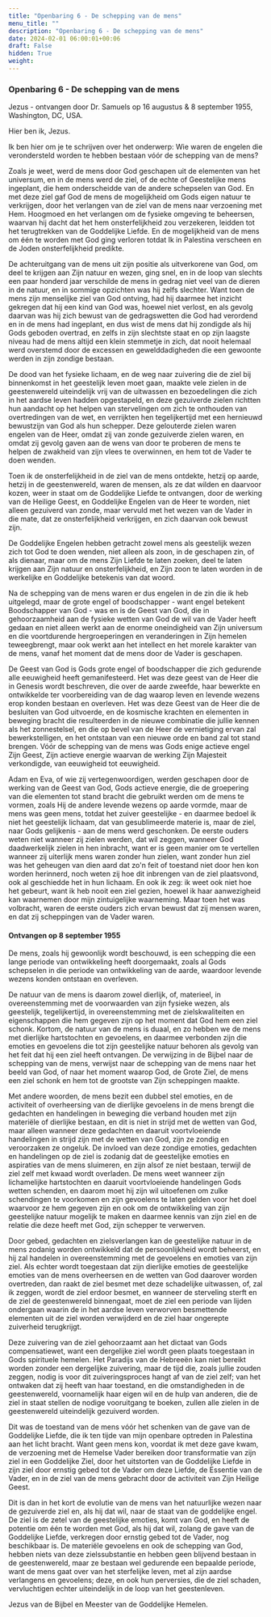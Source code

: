 ```yaml
---
title: "Openbaring 6 - De schepping van de mens"
menu_title: ""
description: "Openbaring 6 - De schepping van de mens"
date: 2024-02-01 06:00:01+00:06
draft: False
hidden: True
weight:
---
```

### Openbaring 6 - De schepping van de mens

Jezus - ontvangen door Dr. Samuels op 16 augustus & 8 september 1955, Washington, DC, USA.

Hier ben ik, Jezus.

Ik ben hier om je te schrijven over het onderwerp: Wie waren de engelen die verondersteld worden te hebben bestaan vóór de schepping van de mens?

Zoals je weet, werd de mens door God geschapen uit de elementen van het universum, en in de mens werd de ziel, of de echte of Geestelijke mens ingeplant, die hem onderscheidde van de andere schepselen van God. En met deze ziel gaf God de mens de mogelijkheid om Gods eigen natuur te verkrijgen, door het verlangen van de ziel van de mens naar verzoening met Hem. Hoogmoed en het verlangen om de fysieke omgeving te beheersen, waarvan hij dacht dat het hem onsterfelijkheid zou verzekeren, leidden tot het terugtrekken van de Goddelijke Liefde. En de mogelijkheid van de mens om één te worden met God ging verloren totdat Ik in Palestina verscheen en de Joden onsterfelijkheid predikte.

De achteruitgang van de mens uit zijn positie als uitverkorene van God, om deel te krijgen aan Zijn natuur en wezen, ging snel, en in de loop van slechts een paar honderd jaar verschilde de mens in gedrag niet veel van de dieren in de natuur, en in sommige opzichten was hij zelfs slechter. Want toen de mens zijn menselijke ziel van God ontving, had hij daarmee het inzicht gekregen dat hij een kind van God was, hoewel niet verlost, en als gevolg daarvan was hij zich bewust van de gedragswetten die God had verordend en in de mens had ingeplant, en dus wist de mens dat hij zondigde als hij Gods geboden overtrad, en zelfs in zijn slechtste staat en op zijn laagste niveau had de mens altijd een klein stemmetje in zich, dat nooit helemaal werd overstemd door de excessen en gewelddadigheden die een gewoonte werden in zijn zondige bestaan.

De dood van het fysieke lichaam, en de weg naar zuivering die de ziel bij binnenkomst in het geestelijk leven moet gaan, maakte vele zielen in de geestenwereld uiteindelijk vrij van de uitwassen en bezoedelingen die zich in het aardse leven hadden opgestapeld, en deze gezuiverde zielen richtten hun aandacht op het helpen van stervelingen om zich te onthouden van overtredingen van de wet, en verrijkten hen tegelijkertijd met een hernieuwd bewustzijn van God als hun schepper. Deze gelouterde zielen waren engelen van de Heer, omdat zij van zonde gezuiverde zielen waren, en omdat zij gevolg gaven aan de wens van door te proberen de mens te helpen de zwakheid van zijn vlees te overwinnen, en hem tot de Vader te doen wenden.

Toen ik de onsterfelijkheid in de ziel van de mens ontdekte, hetzij op aarde, hetzij in de geestenwereld, waren de mensen, als ze dat wilden en daarvoor kozen, weer in staat om de Goddelijke Liefde te ontvangen, door de werking van de Heilige Geest, en Goddelijke Engelen van de Heer te worden, niet alleen gezuiverd van zonde, maar vervuld met het wezen van de Vader in die mate, dat ze onsterfelijkheid verkrijgen, en zich daarvan ook bewust zijn.

De Goddelijke Engelen hebben getracht zowel mens als geestelijk wezen zich tot God te doen wenden, niet alleen als zoon, in de geschapen zin, of als dienaar, maar om de mens Zijn Liefde te laten zoeken, deel te laten krijgen aan Zijn natuur en onsterfelijkheid, en Zijn zoon te laten worden in de werkelijke en Goddelijke betekenis van dat woord.

Na de schepping van de mens waren er dus engelen in de zin die ik heb uitgelegd, maar de grote engel of boodschapper - want engel betekent Boodschapper van God - was en is de Geest van God, die in gehoorzaamheid aan de fysieke wetten van God de wil van de Vader heeft gedaan en niet alleen werkt aan de enorme oneindigheid van Zijn universum en die voortdurende hergroeperingen en veranderingen in Zijn hemelen teweegbrengt, maar ook werkt aan het intellect en het morele karakter van de mens, vanaf het moment dat de mens door de Vader is geschapen.

De Geest van God is Gods grote engel of boodschapper die zich gedurende alle eeuwigheid heeft gemanifesteerd. Het was deze geest van de Heer die in Genesis wordt beschreven, die over de aarde zweefde, haar bewerkte en ontwikkelde ter voorbereiding van de dag waarop leven en levende wezens erop konden bestaan en overleven. Het was deze Geest van de Heer die de besluiten van God uitvoerde, en de kosmische krachten en elementen in beweging bracht die resulteerden in de nieuwe combinatie die jullie kennen als het zonnestelsel, en die op bevel van de Heer de vernietiging ervan zal bewerkstelligen, en het ontstaan van een nieuwe orde en band zal tot stand brengen. Vóór de schepping van de mens was Gods enige actieve engel Zijn Geest, Zijn actieve energie waarvan de werking Zijn Majesteit verkondigde, van eeuwigheid tot eeuwigheid.

Adam en Eva, of wie zij vertegenwoordigen, werden geschapen door de werking van de Geest van God, Gods actieve energie, die de groepering van die elementen tot stand bracht die gebruikt werden om de mens te vormen, zoals Hij de andere levende wezens op aarde vormde, maar de mens was geen mens, totdat het zuiver geestelijke - en daarmee bedoel ik niet het geestelijk lichaam, dat van gesublimeerde materie is, maar de ziel, naar Gods gelijkenis - aan de mens werd geschonken. De eerste ouders weten niet wanneer zij zielen werden, dat wil zeggen, wanneer God daadwerkelijk zielen in hen inbracht, want er is geen manier om te vertellen wanneer zij uiterlijk mens waren zonder hun zielen, want zonder hun ziel was het geheugen van dien aard dat zo'n feit of toestand niet door hen kon worden herinnerd, noch weten zij hoe dit inbrengen van de ziel plaatsvond, ook al geschiedde het in hun lichaam. En ook ik zeg: ik weet ook niet hoe het gebeurt, want ik heb nooit een ziel gezien, hoewel ik haar aanwezigheid kan waarnemen door mijn zintuigelijke waarneming. Maar toen het was volbracht, waren de eerste ouders zich ervan bewust dat zij mensen waren, en dat zij scheppingen van de Vader waren.

#### Ontvangen op 8 september 1955

De mens, zoals hij gewoonlijk wordt beschouwd, is een schepping die een lange periode van ontwikkeling heeft doorgemaakt, zoals al Gods schepselen in die periode van ontwikkeling van de aarde, waardoor levende wezens konden ontstaan en overleven.

De natuur van de mens is daarom zowel dierlijk, of, materieel, in overeenstemming met de voorwaarden van zijn fysieke wezen, als geestelijk, tegelijkertijd, in overeenstemming met de zielskwaliteiten en eigenschappen die hem gegeven zijn op het moment dat God hem een ziel schonk. Kortom, de natuur van de mens is duaal, en zo hebben we de mens met dierlijke hartstochten en gevoelens, en daarmee verbonden zijn die emoties en gevoelens die tot zijn geestelijke natuur behoren als gevolg van het feit dat hij een ziel heeft ontvangen. De verwijzing in de Bijbel naar de schepping van de mens, verwijst naar de schepping van de mens naar het beeld van God, of naar het moment waarop God, de Grote Ziel, de mens een ziel schonk en hem tot de grootste van Zijn scheppingen maakte.

Met andere woorden, de mens bezit een dubbel stel emoties, en de activiteit of overheersing van de dierlijke gevoelens in de mens brengt die gedachten en handelingen in beweging die verband houden met zijn materiële of dierlijke bestaan, en dit is niet in strijd met de wetten van God, maar alleen wanneer deze gedachten en daaruit voortvloeiende handelingen in strijd zijn met de wetten van God, zijn ze zondig en veroorzaken ze ongeluk. De invloed van deze zondige emoties, gedachten en handelingen op de ziel is zodanig dat de geestelijke emoties en aspiraties van de mens sluimeren, en zijn alsof ze niet bestaan, terwijl de ziel zelf met kwaad wordt overladen. De mens weet wanneer zijn lichamelijke hartstochten en daaruit voortvloeiende handelingen Gods wetten schenden, en daarom moet hij zijn wil uitoefenen om zulke schendingen te voorkomen en zijn gevoelens te laten gelden voor het doel waarvoor ze hem gegeven zijn en ook om de ontwikkeling van zijn geestelijke natuur mogelijk te maken en daarmee kennis van zijn ziel en de relatie die deze heeft met God, zijn schepper te verwerven.

Door gebed, gedachten en zielsverlangen kan de geestelijke natuur in de mens zodanig worden ontwikkeld dat de persoonlijkheid wordt beheerst, en hij zal handelen in overeenstemming met de gevoelens en emoties van zijn ziel. Als echter wordt toegestaan dat zijn dierlijke emoties de geestelijke emoties van de mens overheersen en de wetten van God daarover worden overtreden, dan raakt de ziel besmet met deze schadelijke uitwassen, of, zal ik zeggen, wordt de ziel erdoor besmet, en wanneer de sterveling sterft en de ziel de geestenwereld binnengaat, moet de ziel een periode van lijden ondergaan waarin de in het aardse leven verworven besmettende elementen uit de ziel worden verwijderd en de ziel haar ongerepte zuiverheid terugkrijgt.

Deze zuivering van de ziel gehoorzaamt aan het dictaat van Gods compensatiewet, want een dergelijke ziel wordt geen plaats toegestaan in Gods spirituele hemelen. Het Paradijs van de Hebreeën kan niet bereikt worden zonder een dergelijke zuivering, maar de tijd die, zoals jullie zouden zeggen, nodig is voor dit zuiveringsproces hangt af van de ziel zelf; van het ontwaken dat zij heeft van haar toestand, en die omstandigheden in de geestenwereld, voornamelijk haar eigen wil en de hulp van anderen, die de ziel in staat stellen de nodige vooruitgang te boeken, zullen alle zielen in de geestenwereld uiteindelijk gezuiverd worden.

Dit was de toestand van de mens vóór het schenken van de gave van de Goddelijke Liefde, die ik ten tijde van mijn openbare optreden in Palestina aan het licht bracht. Want geen mens kon, voordat ik met deze gave kwam, de verzoening met de Hemelse Vader bereiken door transformatie van zijn ziel in een Goddelijke Ziel, door het uitstorten van de Goddelijke Liefde in zijn ziel door ernstig gebed tot de Vader om deze Liefde, de Essentie van de Vader, en in de ziel van de mens gebracht door de activiteit van Zijn Heilige Geest.

Dit is dan in het kort de evolutie van de mens van het natuurlijke wezen naar de gezuiverde ziel en, als hij dat wil, naar de staat van de goddelijke engel. De ziel is de zetel van de geestelijke emoties, komt van God, en heeft de potentie om één te worden met God, als hij dat wil, zolang de gave van de Goddelijke Liefde, verkregen door ernstig gebed tot de Vader, nog beschikbaar is. De materiële gevoelens en ook de schepping van God, hebben niets van deze zielssubstantie en hebben geen blijvend bestaan in de geestenwereld, maar ze bestaan wel gedurende een bepaalde periode, want de mens gaat over van het sterfelijke leven, met al zijn aardse verlangens en gevoelens; deze, en ook hun perversies, die de ziel schaden, vervluchtigen echter uiteindelijk in de loop van het geestenleven.

Jezus van de Bijbel en Meester van de Goddelijke Hemelen.
